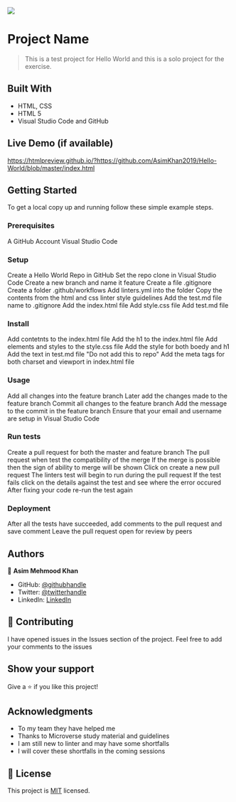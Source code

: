 ![](https://img.shields.io/badge/Microverse-blueviolet)

# Project Name

> This is a test project for Hello World and this is a solo project for the exercise. 


## Built With

- HTML, CSS
- HTML 5
- Visual Studio Code and GitHub

## Live Demo (if available)
https://htmlpreview.github.io/?https://github.com/AsimKhan2019/Hello-World/blob/master/index.html

## Getting Started


To get a local copy up and running follow these simple example steps.

### Prerequisites

A GitHub Account
Visual Studio Code


### Setup
Create a Hello World Repo in GitHub
Set the repo clone in Visual Studio Code
Create a new branch and name it feature
Create a file .gitignore
Create a folder .github/workflows
Add linters.yml into the folder
Copy the contents from the html and css linter style guidelines
Add the test.md file name to .gitignore
Add the index.html file 
Add style.css file 
Add test.md file 

### Install
Add contetnts to the index.html file 
Add the h1 to the index.html file 
Add elements and styles to the style.css file 
Add the style for both boedy and h1
Add the text in test.md file "Do not add this to repo"
Add the meta tags for both charset and viewport in index.html file

### Usage
Add all changes into the feature branch
Later add the changes made to the feature branch 
Commit all changes to the feature branch
Add the message to the commit in the feature branch 
Ensure that your email and username are setup in Visual Studio Code 


### Run tests
Create a pull request for both the master and feature branch
The pull request when test the compatibility of the merge
If the merge is possible then the sign of ability to merge will be shown 
Click on create a new pull request
The linters test will begin to run during the pull request 
If the test fails click on the details against the test and see where the error occured
After fixing your code re-run the test again

### Deployment
After all the tests have succeeded, add comments to the pull request and save comment 
Leave the pull request open for review by peers


## Authors

👤 **Asim Mehmood Khan**

- GitHub: [@githubhandle](https://github.com/AsimKhan2019/)
- Twitter: [@twitterhandle](https://twitter.com/vtechbiz)
- LinkedIn: [LinkedIn](https://www.linkedin.com/in/asim-khan-9bbb4211/)

## 🤝 Contributing

I have opened issues in the Issues section of the project. Feel free to add your comments to the issues

## Show your support

Give a ⭐️ if you like this project!

## Acknowledgments

- To my team they have helped me
- Thanks to Microverse study material and guidelines
- I am still new to linter and may have some shortfalls
- I will cover these shortfalls in the coming sessions

## 📝 License

This project is [MIT](./MIT.md) licensed.
